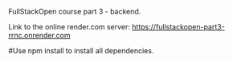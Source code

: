 FullStackOpen course part 3 - backend.

Link to the online render.com server: 
https://fullstackopen-part3-rrnc.onrender.com




#Use npm install to install all dependencies.